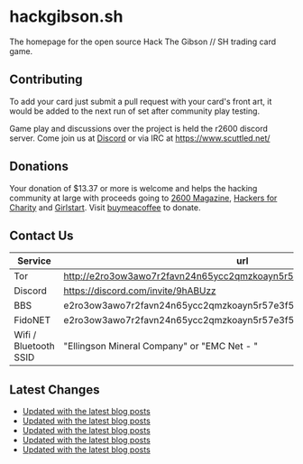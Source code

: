# hackgibson.sh
The homepage for the open source Hack The Gibson // SH trading card game.


## Contributing

To add your card just submit a pull request with your card's front art, it would be added to the next run of set after community play testing.

Game play and discussions over the project is held the r2600 discord server. Come join us at [Discord](https://discord.com/invite/9hABUzz) or via IRC at https://www.scuttled.net/


## Donations

Your donation of $13.37 or more is welcome and helps the hacking community at large with proceeds going to [2600 Magazine](https://2600.com/), [Hackers for Charity](https://hackersforcharity.org) and [Girlstart](https://girlstart.org).  Visit [buymeacoffee](https://www.buymeacoffee.com/hackgibson.sh) to donate.


## Contact Us

Service | url
-|-
Tor | http://e2ro3ow3awo7r2favn24n65ycc2qmzkoayn5r57e3f56nvjwdcgg32ad.onion
Discord | https://discord.com/invite/9hABUzz
BBS | e2ro3ow3awo7r2favn24n65ycc2qmzkoayn5r57e3f56nvjwdcgg32ad.onion:23
FidoNET | e2ro3ow3awo7r2favn24n65ycc2qmzkoayn5r57e3f56nvjwdcgg32ad.onion:24554
Wifi / Bluetooth SSID | "Ellingson Mineral Company" or "EMC Net - <fidonet address>"

## Latest Changes
<!-- BLOG-POST-LIST:START -->
- [Updated with the latest blog posts](https://github.com/DFW2600/hackgibson.sh/commit/7e035e3df8378a32ce3626adb513aaca755f635b)
- [Updated with the latest blog posts](https://github.com/DFW2600/hackgibson.sh/commit/5b5ecaf1e0430dac6814544ea8ae4df03ec32fbb)
- [Updated with the latest blog posts](https://github.com/DFW2600/hackgibson.sh/commit/65c3905cf27f50ce622022cd5a0a7001e849207a)
- [Updated with the latest blog posts](https://github.com/DFW2600/hackgibson.sh/commit/7dbfd0c0ce715e85c3cb2e764afd900231e3e1e2)
- [Updated with the latest blog posts](https://github.com/DFW2600/hackgibson.sh/commit/467283c3a546b38e6a02b53c3c6e7a3b5e917e95)
<!-- BLOG-POST-LIST:END -->
